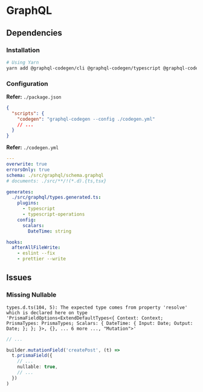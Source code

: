 # GraphQL

<!--
https://github.com/datocms/next-minimalistic-photography/blob/main/app/contact/page.graphql.tsx

Examples

https://github.com/belgattitude/mindfulness/tree/main
https://github.com/Gateway-DAO/network-ui
-->

## Dependencies

### Installation

```sh
# Using Yarn
yarn add @graphql-codegen/cli @graphql-codegen/typescript @graphql-codegen/typescript-operations --dev
```

### Configuration

**Refer:** `./package.json`

```json
{
  "scripts": {
    "codegen": "graphql-codegen --config ./codegen.yml"
    // ...
  }
}
```

**Refer:** `./codegen.yml`

```yml
---
overwrite: true
errorsOnly: true
schema: ./src/graphql/schema.graphql
# documents: ./src/**/!(*.d).{ts,tsx}

generates:
  ./src/graphql/types.generated.ts:
    plugins:
      - typescript
      - typescript-operations
    config:
      scalars:
        DateTime: string

hooks:
  afterAllFileWrite:
    - eslint --fix
    - prettier --write
```

## Issues

### Missing Nullable

```log
types.d.ts(104, 5): The expected type comes from property 'resolve' which is declared here on type 'PrismaFieldOptions<ExtendDefaultTypes<{ Context: Context; PrismaTypes: PrismaTypes; Scalars: { DateTime: { Input: Date; Output: Date; }; }; }>, {}, ... 6 more ..., "Mutation">'
```

```ts
// ...

builder.mutationField('createPost', (t) =>
  t.prismaField({
    // ...
    nullable: true,
    // ...
  })
)
```
